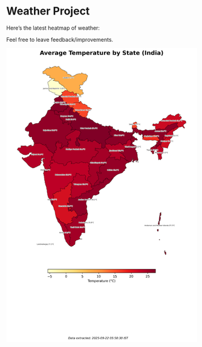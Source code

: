 # Weather Project

Here’s the latest heatmap of weather:

Feel free to leave feedback/improvements.

![India Heatmap](docs/assets/india_heatmap.png?v=D09650)

